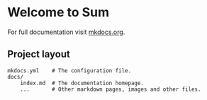 # Welcome to Sum

For full documentation visit [mkdocs.org](https://www.mkdocs.org).

## Project layout

    mkdocs.yml    # The configuration file.
    docs/
        index.md  # The documentation homepage.
        ...       # Other markdown pages, images and other files.
